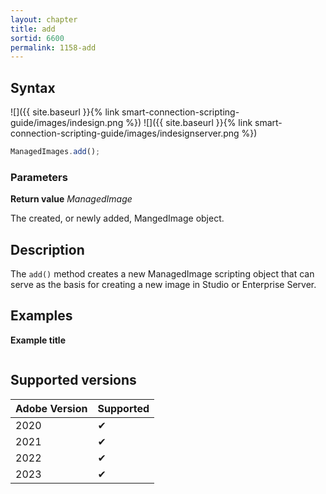 ```yaml
---
layout: chapter
title: add
sortid: 6600
permalink: 1158-add
---
```


## Syntax

![]({{ site.baseurl }}{% link smart-connection-scripting-guide/images/indesign.png %}) ![]({{ site.baseurl }}{% link smart-connection-scripting-guide/images/indesignserver.png %})

```javascript
ManagedImages.add();
```

### Parameters

**Return value** _ManagedImage_

The created, or newly added, MangedImage object.

## Description

The `add()` method creates a new ManagedImage scripting object that can serve as the basis for creating a new image in Studio or Enterprise Server.

## Examples

**Example title**

```javascript

```

## Supported versions

| Adobe Version | Supported |
| ------------- | --------- |
| 2020          | ✔         |
| 2021          | ✔         |
| 2022          | ✔         |
| 2023          | ✔         |
